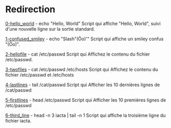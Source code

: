 # Redirection

[](./)
[0-hello_world](./0-hello_world) - echo "Hello, World"
Script qui affiche "Hello, World", suivi d'une nouvelle ligne sur la sortie standard.

[1-confused_smiley](./1-confused_smiley) - echo "Slash"(Ôo)'"
Script qui affiche un smiley confus "(Ôo)".

[2-hellofile](./2-hellofile) - cat /etc/passwd
Script qui Affichez le contenu du fichier /etc/passwd.

[3-twofiles](./3-twofiles) - cat /etc/passwd /etc/hosts
Script qui Affichez le contenu du fichier /etc/passwd et /etc/hosts

[4-lastlines](./4-lastlines) - tail /cat/passwd
Script qui Afficher les 10 dernières lignes de /cat/passwd

[5-firstlines](./5-firstlines) - head /etc/passwd
Script qui Afficher les 10 premières lignes de /etc/passwd

[6-third_line](./6-third_line) - head -n 3 iacta | tail -n 1
Script qui affiche la troisième ligne du fichier iacta.
